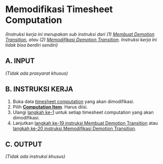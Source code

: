 # Memodifikasi Timesheet Computation

*(Instruksi kerja ini merupakan sub instruksi dari (1) [Membuat Demotion Transition](./membuat.md), atau (2) [Memodifikasi Demotion Transition](./modifikasi.md). Instruksi kerja ini tidak bisa berdiri sendiri)*

## A. INPUT

*(Tidak ada prasyarat khusus)*

## B. INSTRUKSI KERJA

1. <a name="l1">Buka</a> data [timesheet computation](./penjelasan.md#tabel-timesheet-computation) yang akan dimodifikasi.
2. Pilih **[Computation Item](./penjelasan.md#field-transisi-computation-item)**. Harus diisi.
3. Ulangi [langkah ke-1](#l1) untuk setiap timesheet computation yang akan dimodifikasi.
4. Lanjutkan [langkah ke-19 instruksi Membuat Demotion Transition](./membuat.md#l19) atau [langkah ke-20 instruksi Memodifikasi Demotion Transition](./modifikasi.md#l20).

## C. OUTPUT

*(Tidak ada instruksi khusus)*
